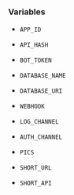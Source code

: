 ### Variables

* `APP_ID`

* `API_HASH` 

* `BOT_TOKEN`

* `DATABASE_NAME`

* `DATABASE_URI`

* `WEBHOOK`

* `LOG_CHANNEL`

* `AUTH_CHANNEL`

* `PICS`

* `SHORT_URL`

* `SHORT_API`
